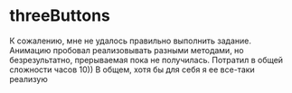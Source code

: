 # threeButtons
К сожалению, мне не удалось правильно выполнить задание.
Анимацию пробовал реализовывать разными методами, но безрезультатно, прерываемая пока не получилась.
Потратил в общей сложности часов 10))
В общем, хотя бы для себя я ее все-таки реализую
